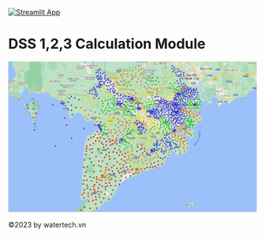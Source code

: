 [![Streamlit App](https://static.streamlit.io/badges/streamlit_badge_black_white.svg)](https://dss123.streamlit.app/)

# DSS 1,2,3 Calculation Module
<img src="./images/dss2.png"/>

©2023 by watertech.vn
